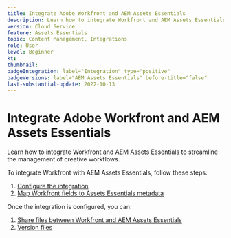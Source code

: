 ```yaml
---
title: Integrate Adobe Workfront and AEM Assets Essentials
description: Learn how to integrate Workfront and AEM Assets Essentials.
version: Cloud Service
feature: Assets Essentials
topic: Content Management, Integrations
role: User
level: Beginner
kt:
thumbnail:
badgeIntegration: label="Integration" type="positive"
badgeVersions: label="AEM Assets Essentials" before-title="false"
last-substantial-update: 2022-10-13
---
```

# Integrate Adobe Workfront and AEM Assets Essentials

Learn how to integrate Workfront and AEM Assets Essentials to streamline the management of creative workflows.

To integrate Workfront with AEM Assets Essentials, follow these steps:

1. [Configure the integration](./configure.md)
1. [Map Workfront fields to Assets Essentials metadata](./map-metadata.md)

Once the integration is configured, you can:

1. [Share files between Workfront and AEM Assets Essentials](./link-send.md)
1. [Version files](./versions.md)
